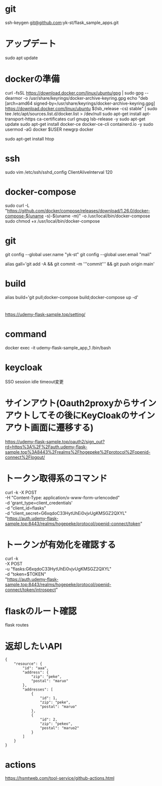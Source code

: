 # git 
ssh-keygen
git@github.com:yk-st/flask_sample_apps.git

# アップデート
sudo apt update

# dockerの準備
curl -fsSL https://download.docker.com/linux/ubuntu/gpg | sudo gpg --dearmor -o /usr/share/keyrings/docker-archive-keyring.gpg
echo "deb [arch=amd64 signed-by=/usr/share/keyrings/docker-archive-keyring.gpg] https://download.docker.com/linux/ubuntu $(lsb_release -cs) stable" | sudo tee /etc/apt/sources.list.d/docker.list > /dev/null
sudo apt-get install apt-transport-https ca-certificates curl gnupg lsb-release -y
sudo apt-get update
sudo apt-get install docker-ce docker-ce-cli containerd.io -y
sudo usermod -aG docker $USER 
newgrp docker

sudo apt-get install htop

# ssh
sudo vim /etc/ssh/sshd_config
ClientAliveInterval 120

# docker-compose
sudo curl -L "https://github.com/docker/compose/releases/download/1.26.0/docker-compose-$(uname -s)-$(uname -m)" -o /usr/local/bin/docker-compose
sudo chmod +x /usr/local/bin/docker-compose

# git
git config --global user.name "yk-st"
git config --global user.email "mail"

alias gall='git add -A && git commit -m '\''commit'\'' && git push origin main'

# build
alias build='git pull;docker-compose build;docker-compose up -d'

#
https://udemy-flask-sample.top/setting/

# command
docker exec -it udemy-flask-sample_app_1 /bin/bash

# keycloak 
 SSO session idle timeout変更

# サインアウト(Oauth2proxyからサインアウトしてその後にKeyCloakのサインアウト画面に遷移する)
https://udemy-flask-sample.top/oauth2/sign_out?rd=https%3A%2F%2Fauth.udemy-flask-sample.top%3A8443%2Frealms%2Fhogepeke%2Fprotocol%2Fopenid-connect%2Flogout/

# トークン取得系のコマンド
curl -k -X POST \
        -H "Content-Type: application/x-www-form-urlencoded" \
        -d 'grant_type=client_credentials' \
        -d "client_id=flasks" \
        -d "client_secret=G6xqdoC33HytUhEi0vjvUgKMSGZ2QXYL" \
         "https://auth.udemy-flask-sample.top:8443/realms/hogepeke/protocol/openid-connect/token"

# トークンが有効化を確認する
curl -k \
     -X POST \
     -u "flasks:G6xqdoC33HytUhEi0vjvUgKMSGZ2QXYL" \
     -d "token=$TOKEN" \
   "https://auth.udemy-flask-sample.top:8443/realms/hogepeke/protocol/openid-connect/token/introspect"

# flaskのルート確認
flask routes

# 返却したいAPI
```
{
    "resource": {
        "id": "aaa",
        "address": {
            "zip": "peke",
            "postal": "maruo"
        },
        "addresses": [
            {
                "id": 1,
                "zip": "peke",
                "postal": "maruo"
            },
            {
                "id": 2,
                "zip": "pekeo",
                "postal": "maruo2"
            }
        ]
    }
}
```

# actions
 https://hsmtweb.com/tool-service/github-actions.html